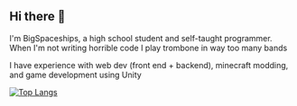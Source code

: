 ## Hi there 👋
I'm BigSpaceships, a high school student and self-taught programmer. When I'm not writing horrible code I play trombone in way too many bands

I have experience with web dev (front end + backend), minecraft modding, and game development using Unity

<!---
// TODO: move this to not use vercel maybe???
[![BigSpaceships's GitHub stats](https://github-readme-stats-rose-eta-86.vercel.app/api?username=BigSpaceships&theme=tokyonight)](https://github.com/anuraghazra/github-readme-stats)
-->

[![Top Langs](https://github-readme-stats-rose-eta-86.vercel.app/api/top-langs/?username=BigSpaceships&theme=tokyonight&size_weight=0.5&count_weight=0.5&layout=compact)](https://github.com/anuraghazra/github-readme-stats)

